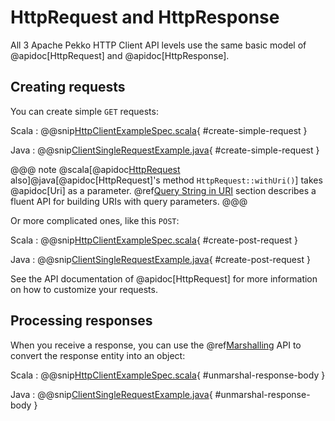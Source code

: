 # HttpRequest and HttpResponse

All 3 Apache Pekko HTTP Client API levels use the same basic model of @apidoc[HttpRequest] and @apidoc[HttpResponse].

## Creating requests

You can create simple `GET` requests:

Scala
:  @@snip[HttpClientExampleSpec.scala](/docs/src/test/scala/docs/http/scaladsl/HttpClientExampleSpec.scala){ #create-simple-request }

Java
:  @@snip[ClientSingleRequestExample.java](/docs/src/test/java/docs/http/javadsl/ClientSingleRequestExample.java){ #create-simple-request }

@@@ note
@scala[@apidoc[HttpRequest](HttpRequest) also]@java[@apidoc[HttpRequest]'s method `HttpRequest::withUri()`] takes @apidoc[Uri] as a parameter.
@ref[Query String in URI](../common/uri-model.md#query-string-in-uri) section describes a fluent API for building URIs with query parameters.
@@@ 

Or more complicated ones, like this `POST`:

Scala
:  @@snip[HttpClientExampleSpec.scala](/docs/src/test/scala/docs/http/scaladsl/HttpClientExampleSpec.scala){ #create-post-request }

Java
:  @@snip[ClientSingleRequestExample.java](/docs/src/test/java/docs/http/javadsl/ClientSingleRequestExample.java){ #create-post-request }

See the API documentation of @apidoc[HttpRequest] for more information on how to customize your requests.

## Processing responses

When you receive a response, you can use the @ref[Marshalling](../common/marshalling.md) API to convert the response entity into an object:

Scala
:  @@snip[HttpClientExampleSpec.scala](/docs/src/test/scala/docs/http/scaladsl/HttpClientExampleSpec.scala){ #unmarshal-response-body }

Java
:  @@snip[ClientSingleRequestExample.java](/docs/src/test/java/docs/http/javadsl/ClientSingleRequestExample.java){ #unmarshal-response-body }
